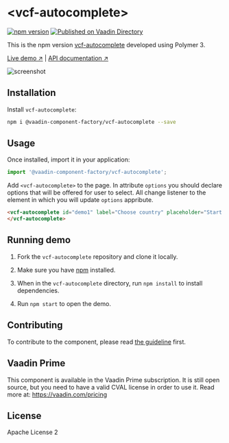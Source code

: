 # &lt;vcf-autocomplete&gt;

[![npm version](https://badgen.net/npm/v/@vaadin-component-factory/vcf-autocomplete)](https://www.npmjs.com/package/@vaadin-component-factory/vcf-autocomplete)
[![Published on Vaadin Directory](https://img.shields.io/badge/Vaadin%20Directory-published-00b4f0.svg)](https://vaadin.com/directory/component/vaadin-component-factoryvcf-autocomplete)

This is the npm version [vcf-autocomplete](https://github.com/vaadin-component-factory/vcf-autocomplete) developed using Polymer 3.

[Live demo ↗](https://vcf-autocomplete.netlify.com)
|
[API documentation ↗](https://vcf-autocomplete.netlify.com/api/#/elements/Vaadin.VcfAutocomplete)

![screenshot](https://user-images.githubusercontent.com/3392815/67003977-ea44cd80-f0e7-11e9-971c-175bdc31407c.gif)

## Installation

Install `vcf-autocomplete`:

```sh
npm i @vaadin-component-factory/vcf-autocomplete --save
```

## Usage

Once installed, import it in your application:

```js
import '@vaadin-component-factory/vcf-autocomplete';
```

Add `<vcf-autocomplete>` to the page. In attribute `options` you should declare options that will be offered for user to select. All change listener to the element in which you will update `options` appribute.

```html
<vcf-autocomplete id="demo1" label="Choose country" placeholder="Start typing a country name..." options="[[options]]">
</vcf-autocomplete>
```

## Running demo

1. Fork the `vcf-autocomplete` repository and clone it locally.

1. Make sure you have [npm](https://www.npmjs.com/) installed.

1. When in the `vcf-autocomplete` directory, run `npm install` to install dependencies.

1. Run `npm start` to open the demo.

## Contributing

To contribute to the component, please read [the guideline](https://github.com/vaadin/vaadin-core/blob/master/CONTRIBUTING.md) first.

## Vaadin Prime

This component is available in the Vaadin Prime subscription. It is still open source, but you need to have a valid CVAL license in order to use it. Read more at: https://vaadin.com/pricing

## License

Apache License 2
